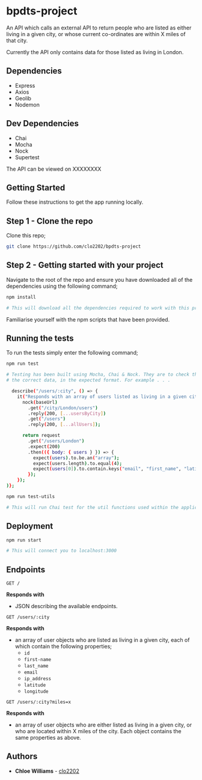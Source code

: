 # bpdts-project

An API which calls an external API to return people who are listed as either living in a given city, or whose current co-ordinates are within X miles of that city.

Currently the API only contains data for those listed as living in London.

## Dependencies

- Express
- Axios
- Geolib
- Nodemon

## Dev Dependencies

- Chai
- Mocha
- Nock
- Supertest

The API can be viewed on XXXXXXXX

## Getting Started
Follow these instructions to get the app running locally.

## Step 1 - Clone the repo

Clone this repo;

```bash
git clone https://github.com/clo2202/bpdts-project
```

## Step 2 - Getting started with your project

Navigate to the root of the repo and ensure you have downloaded all of the dependencies using the following command;

```bash
npm install

# This will download all the dependencies required to work with this project.
```

Familiarise yourself with the npm scripts that have been provided.

## Running the tests

To run the tests simply enter the following command;

```bash
npm run test

# Testing has been built using Mocha, Chai & Nock. They are to check the endpoints are retrieving 
# the correct data, in the expected format. For example . . .

  describe("/users/:city", () => {
    it("Responds with an array of users listed as living in a given city", () => {
      nock(baseUrl)
        .get("/city/London/users")
        .reply(200, [...usersByCity])
        .get("/users")
        .reply(200, [...allUsers]);

      return request
        .get("/users/London")
        .expect(200)
        .then(({ body: { users } }) => {
          expect(users).to.be.an("array");
          expect(users.length).to.equal(4);
          expect(users[0]).to.contain.keys("email", "first_name", "latitude");
        });
    });
)};

```

```bash
npm run test-utils

# This will run Chai test for the util functions used within the application.
```

## Deployment

```bash
npm run start

# This will connect you to localhost:3000
```

## Endpoints 

```postman 
GET /
```

**Responds with**
* JSON describing the available endpoints.

```postman
GET /users/:city
```

**Responds with**
* an array of user objects who are listed as living in a given city, each of which contain the following properties;
    * ```id```
    * ```first-name```
    * ```last_name```
    * ```email```
    * ```ip_address```
    * ```latitude```
    * ```longitude```


```postman
GET /users/:city?miles=x
```

**Responds with**
* an array of user objects who are either listed as living in a given city, or who are located within X miles of the city. Each object contains the same properties as above.  

## Authors

- **Chloe Williams** - [clo2202](https://github.com/clo2202)
